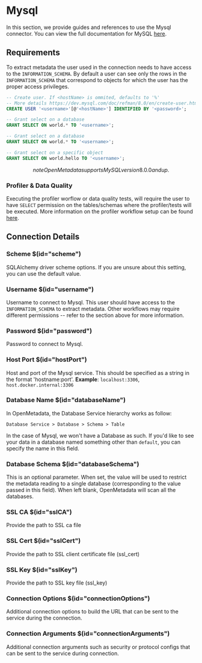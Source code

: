 # Mysql
In this section, we provide guides and references to use the Mysql connector. You can view the full documentation for MySQL [here](https://docs.open-metadata.org/connectors/database/mysql).

## Requirements
To extract metadata the user used in the connection needs to have access to the `INFORMATION_SCHEMA`. By default a user can see only the rows in the `INFORMATION_SCHEMA` that correspond to objects for which the user has the proper access privileges.

```SQL
-- Create user. If <hostName> is ommited, defaults to '%'
-- More details https://dev.mysql.com/doc/refman/8.0/en/create-user.html
CREATE USER '<username>'[@'<hostName>'] IDENTIFIED BY '<password>';

-- Grant select on a database
GRANT SELECT ON world.* TO '<username>';

-- Grant select on a database
GRANT SELECT ON world.* TO '<username>';

-- Grant select on a specific object
GRANT SELECT ON world.hello TO '<username>';
```

$$note
OpenMetadata supports MySQL version 8.0.0 and up. 
$$

### Profiler & Data Quality
Executing the profiler worflow or data quality tests, will require the user to have `SELECT` permission on the tables/schemas where the profiler/tests will be executed. More information on the profiler workflow setup can be found [here](https://docs.open-metadata.org/connectors/ingestion/workflows/profiler).

## Connection Details
### Scheme $(id="scheme")
SQLAlchemy driver scheme options. If you are unsure about this setting, you can use the default value.

### Username $(id="username")
Username to connect to Mysql. This user should have access to the `INFORMATION_SCHEMA` to extract metadata. Other workflows may require different permissions -- refer to the section above for more information.

### Password $(id="password")
Password to connect to Mysql.

### Host Port $(id="hostPort")
Host and port of the Mysql service. This should be specified as a string in the format 'hostname:port'.
**Example**: `localhost:3306`, `host.docker.internal:3306`

### Database Name $(id="databaseName")
In OpenMetadata, the Database Service hierarchy works as follow:
```
Database Service > Database > Schema > Table
```
In the case of Mysql, we won't have a Database as such. If you'd like to see your data in a database named something other than `default`, you can specify the name in this field.

### Database Schema $(id="databaseSchema")
This is an optional parameter. When set, the value will be used to restrict the metadata reading to a single database (corresponding to the value passed in this field). When left blank, OpenMetadata will scan all the databases.

### SSL CA $(id="sslCA")
Provide the path to SSL ca file

### SSL Cert $(id="sslCert")
Provide the path to SSL client certificate file (ssl_cert)

### SSL Key $(id="sslKey")
Provide the path to SSL key file (ssl_key)

### Connection Options $(id="connectionOptions")
Additional connection options to build the URL that can be sent to the service during the connection.
<!-- connectionOptions to be updated -->

### Connection Arguments $(id="connectionArguments")
Additional connection arguments such as security or protocol configs that can be sent to the service during connection.
<!-- connectionArguments to be updated -->

